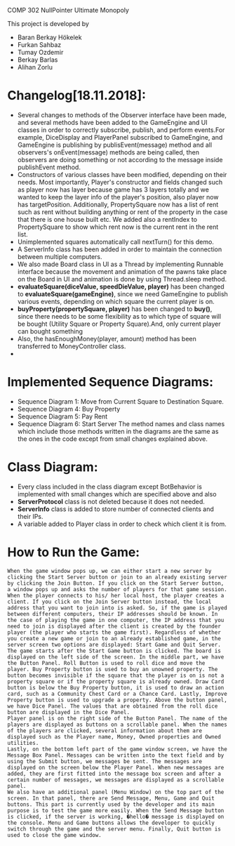 COMP 302 NullPointer Ultimate Monopoly

This project is developed by 
 * Baran Berkay Hökelek
 * Furkan Sahbaz
 * Tumay Ozdemir
 * Berkay Barlas 
 * Alihan Zorlu
 
 # Changelog[18.11.2018]:
 - Several changes to methods of the Observer interface have been made, and several methods have been added to the GameEngine and UI classes in order to correctly subscribe, publish, and perform events.For example, DiceDisplay and PlayerPanel subscribed to GameEngine, and GameEngine is publishing by publisEvent(message) method and all observers's onEvent(message) methods are being called, then observers are doing something or not according to the message inside publishEvent method.
 - Constructors of various classes have been modified, depending on their needs. Most importantly, Player's constructor and fields changed such as player now has layer because game has 3 layers totally and we wanted to keep the layer info of the player's position, also player now has targetPosition.
Additionally, PropertySquare now has a list of rent such as rent without building anything or rent of the property in the case that there is one house built etc.
We added also a rentIndex to PropertySquare to show which rent now is the current rent in the rent list. 
 - Unimplemented squares automatically call nextTurn() for this demo.
 - A ServerInfo class has been added in order to maintain the connection between multiple computers.
 - We also made Board class in UI as a Thread by implementing Runnable interface because the movement and animation of the pawns take place on the Board in UI and animation is done by using Thread.sleep method.
 - **evaluateSquare(diceValue, speedDieValue, player)** has been changed to **evaluateSquare(gameEngine)**, since we need GameEngine to publish various events,    depending on which square the current player is on.
 - **buyProperty(propertySquare, player)** has been changed to **buy()**, since there needs to be some flexibility as to which type of square will be bought (Utility Square or Property Square).And, only current player can bought something 
 - Also, the hasEnoughMoney(player, amount) method has been transferred to MoneyController class. 
 -  
 # Implemented Sequence Diagrams:
 - Sequence Diagram 1: Move from Current Square to Destination Square.
 - Sequence Diagram 4: Buy Property
 - Sequence Diagram 5: Pay Rent
 - Sequence Diagram 6: Start Server
 The method names and class names which include those methods written in the diagrams are the same as the ones in the code except from small changes explained above.
 
 # Class Diagram:
 - Every class included in the class diagram except BotBehavior is implemented with small changes which are specified above and also 
 - **ServerProtocol** class is not deleted because it does not needed.
 - **ServerInfo** class is added to store number of connected clients and their IPs.
 - A variable added to Player class in order to check which client it is from.

 # How to Run the Game:
	When the game window pops up, we can either start a new server by clicking the Start Server button or join to an already existing server by clicking the Join Button. If you click on the Start Server button, a window pops up and asks the number of players for that game session. When the player connects to his/ her local host, the player creates a client. If you click on the Join Server button instead, the local address that you want to join into is asked. So, if the game is played between different computers, their IP addresses should be known. In the case of playing the game in one computer, the IP address that you need to join is displayed after the client is created by the founder player (the player who starts the game first). Regardless of whether you create a new game or join to an already established game, in the server screen two options are displayed: Start Game and Quit Server. 
	The game starts after the Start Game button is clicked. The board is displayed on the left side of the screen. In the middle part, we have the Button Panel. Roll Button is used to roll dice and move the player. Buy Property button is used to buy an unowned property. The button becomes invisible if the square that the player is on is not a property square or if the property square is already owned. Draw Card button is below the Buy Property button, it is used to draw an action card, such as a Community Chest Card or a Chance Card. Lastly, Improve Property button is used to upgrade a property. Above the button panel, we have Dice Panel. The values that are obtained from the roll dice button are displayed in the Dice Panel.
	Player panel is on the right side of the Button Panel. The name of the players are displayed as buttons on a scrollable panel. When the names of the players are clicked, several information about them are displayed such as the Player name, Money, Owned properties and Owned utilities. 
	Lastly, on the bottom left part of the game window screen, we have the Message Box Panel. Messages can be written into the text field and by using the Submit button, we messages be sent. The messages are displayed on the screen below the Player Panel. When new messages are added, they are first fitted into the message box screen and after a certain number of messages, we messages are displayed as a scrollable panel.
	We also have an additional panel (Menu Window) on the top part of the screen. In that panel, there are Send Message, Menu, Game and Quit buttons. This part is currently used by the developer and its main purpose is to test the game more easily. When the Send Message button is clicked, if the server is working, �hello� message is displayed on the console. Menu and Game buttons allows the developer to quickly switch through the game and the server menu. Finally, Quit button is used to close the game window. 